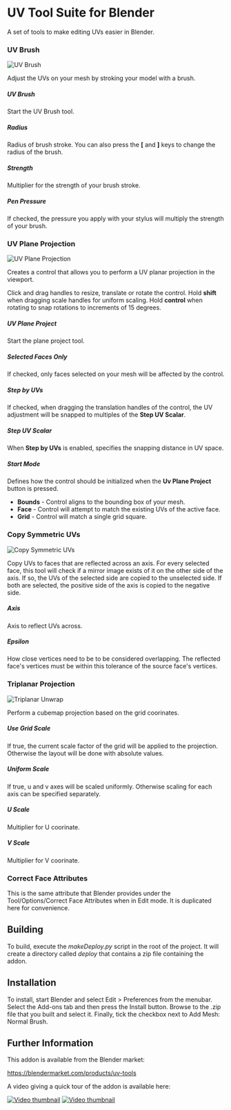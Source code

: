 # UV Tool Suite for Blender

A set of tools to make editing UVs easier in Blender.

### UV Brush

![UV Brush](doc/image/uvBrush.png)

Adjust the UVs on your mesh by stroking your model with a brush.


##### UV Brush
Start the UV Brush tool.

##### Radius
Radius of brush stroke.  You can also press the **[** and **]** keys to change the radius of the brush.

##### Strength
Multiplier for the strength of your brush stroke.

##### Pen Pressure
If checked, the pressure you apply with your stylus will multiply the strength of your brush.




### UV Plane Projection

![UV Plane Projection](doc/image/uvPlanarProjection.png)

Creates a control that allows you to perform a UV planar projection in the viewport.

Click and drag handles to resize, translate or rotate the control.  Hold **shift** when dragging scale handles for uniform scaling.  Hold **control** when rotating to snap rotations to increments of 15 degrees.


##### UV Plane Project
Start the plane project tool.

##### Selected Faces Only
If checked, only faces selected on your mesh will be affected by the control.

##### Step by UVs
If checked, when dragging the translation handles of the control, the UV adjustment will be snapped to multiples of the **Step UV Scalar**.

##### Step UV Scalar
When **Step by UVs** is enabled, specifies the snapping distance in UV space.


##### Start Mode
Defines how the control should be initialized when the **Uv Plane Project** button is pressed.

- **Bounds** - Control aligns to the bounding box of your mesh.
- **Face** - Control will attempt to match the existing UVs of the active face.
- **Grid** - Control will match a single grid square.





### Copy Symmetric UVs

![Copy Symmetric UVs](doc/image/copySymmetricUvs.png)

Copy UVs to faces that are reflected across an axis.  For every selected face, this tool will check if a mirror image exists of it on the other side of the axis.  If so, the UVs of the selected side are copied to the unselected side.  If both are selected, the positive side of the axis is copied to the negative side.

##### Axis
Axis to reflect UVs across.

##### Epsilon
How close vertices need to be to be considered overlapping.  The reflected face's vertices must be within this tolerance of the source face's vertices.




### Triplanar Projection

![Triplanar Unwrap](doc/image/triplanarUnwrap.png)

Perform a cubemap projection based on the grid coorinates.

##### Use Grid Scale
If true, the current scale factor of the grid will be applied to the projection.  Otherwise the layout will be done with absolute values.

##### Uniform Scale
If true, u and v axes will be scaled uniformly.  Otherwise scaling for each axis can be specified separately.

##### U Scale
Multiplier for U coorinate.

##### V Scale
Multiplier for V coorinate.


### Correct Face Attributes

This is the same attribute that Blender provides under the Tool/Options/Correct Face Attributes when in Edit mode.  It is duplicated here for convenience.




## Building

To build, execute the *makeDeploy.py* script in the root of the project.  It will create a directory called *deploy* that contains a zip file containing the addon.

## Installation

To install, start Blender and select Edit > Preferences from the menubar.  Select the Add-ons tab and then press the Install button.  Browse to the .zip file that you built and select it.  Finally, tick the checkbox next to Add Mesh: Normal Brush.

## Further Information

This addon is available from the Blender market:

https://blendermarket.com/products/uv-tools


A video giving a quick tour of the addon is available here:

[![Video thumbnail](https://img.youtube.com/vi/bnz31KJJITc/0.jpg)](https://youtu.be/bnz31KJJITc)
[![Video thumbnail](https://img.youtube.com/vi/hsBdzfSci8k/0.jpg)](https://youtu.be/hsBdzfSci8k)


